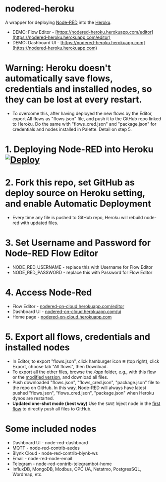 # nodered-heroku
A wrapper for deploying [Node-RED](http://nodered.org) into the [Heroku](https://www.heroku.com).
* DEMO: Flow Editor - [https://nodered-heroku.herokuapp.com/editor](https://nodered-heroku.herokuapp.com/editor)
* DEMO: Dashboard UI - [https://nodered-heroku.herokuapp.com](https://nodered-heroku.herokuapp.com)


# Warning: Heroku doesn't automatically save flows, credentials and installed nodes, so they can be lost at every restart.
* To overcome this, after having deployed the new flows by the Editor, export All flows as "flows.json" file, and push it to the GitHub repo linked to Heroku. Do the same with "flows_cred.json" and "package.json" for credentials and nodes installed in Palette. Detail on step 5.

# 1. Deploying Node-RED into Heroku  [![Deploy](https://www.herokucdn.com/deploy/button.png)](https://heroku.com/deploy?template=https://github.com/hybuild-project/nodered-heroku)

# 2. Fork this repo, set GitHub as deploy source on Heroku setting, and enable Automatic Deployment
* Every time any file is pushed to GitHub repo, Heroku will rebuild node-red with updated files.

# 3. Set Username and Password for Node-RED Flow Editor
* NODE_RED_USERNAME - replace this with Username for Flow Editor
* NODE_RED_PASSWORD - replace this with Password for Flow Editor

# 4. Access Node-Red
* Flow Editor - [nodered-on-cloud.herokuapp.com/editor](https://nodered-on-cloud.herokuapp.com/editor)
* Dashboard UI - [nodered-on-cloud.herokuapp.com/ui](https://nodered-on-cloud.herokuapp.com/ui)
* Home page - [nodered-on-cloud.herokuapp.com](https://nodered-on-cloud.herokuapp.com)

# 5. Export all flows, credentials and installed nodes
* In Editor, to export "flows.json", click hamburger icon <code>☰</code> (top right), click Export, choose tab "All flows", then Download.
* To export all the other files, browse the <i>/app</i> folder, e.g., with this [flow](https://flows.nodered.org/flow/44bc7ad491aacb4253dd8a5f757b5407) or the [modified version](utils/file-explorer-flow.json), and download all files.
* Push downloaded "flows.json", "flows_cred.json", "package.json" file to the repo on GitHub. In this way, Node-RED will always have latest pushed "flows.json", "flows_cred.json", "package.json" when Heroku dynos are restarted.
* <strong>Updated one-shot mode (best way)</strong> Use the <code>SAVE</code> Inject node in the [first flow](utils/save-all-changes-flow.json) to directly push all files to GitHub.

# Some included nodes
* Dashboard UI - node-red-dashboard
* MQTT - node-red-contrib-aedes
* Blynk Cloud - node-red-contrib-blynk-ws
* Email - node-red-node-email
* Telegram - node-red-contrib-telegrambot-home
* InfluxDB, MongoDB, Modbus, OPC UA, Netatmo, PostgresSQL, Wordmap, etc. 
